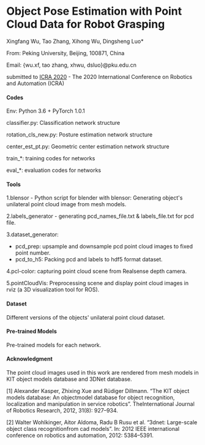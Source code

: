 # Object Pose Estimation with Point Cloud Data for Robot Grasping

Xingfang Wu, Tao Zhang, Xihong Wu, Dingsheng Luo*

From: Peking University, Beijing, 100871, China

Email: {wu.xf, tao zhang, xhwu, dsluo}@pku.edu.cn

submitted to [ICRA 2020](https://www.icra2020.org//) - The 2020 International Conference on Robotics and Automation (ICRA)

#### Codes

Env: Python 3.6 + PyTorch 1.0.1

classifier.py: Classification network structure

rotation_cls_new.py: Posture estimation network structure

center_est_pt.py: Geometric center estimation network structure

train_*: training codes for networks

eval_*: evaluation codes for networks



#### Tools

1.blensor - Python script for blender with blensor:  Generating object's unilateral point cloud image from mesh models.

2.labels_generator - generating pcd_names_file.txt & labels_file.txt for pcd file.

3.dataset_generator:

 - pcd_prep: upsample and downsample pcd point cloud images to fixed point number.
 - pcd_to_h5: Packing pcd and labels to hdf5 format dataset.

4.pcl-color: capturing point cloud scene from Realsense depth camera.

5.pointCloudVis: Preprocessing scene and display point cloud images in rviz (a 3D visualization tool for ROS).



#### Dataset

Different versions of the objects' unilateral point cloud dataset.

#### Pre-trained Models

Pre-trained models for each network.

#### Acknowledgment

The point cloud images used in this work are rendered from mesh models in KIT object models database and 3DNet database.

[1] Alexander Kasper, Zhixing Xue and Rüdiger Dillmann. “The KIT object models database: An objectmodel database for object recognition, localization and manipulation in service robotics”. TheInternational Journal of Robotics Research, 2012, 31(8): 927–934.

[2] Walter Wohlkinger, Aitor Aldoma, Radu B Rusu et al. “3dnet: Large-scale object class recognitionfrom cad models”. In: 2012 IEEE international conference on robotics and automation, 2012: 5384–5391.
